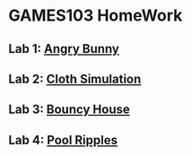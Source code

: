 # GAMES103 HomeWork 
## Lab 1: [Angry Bunny](./HW1/) 

## Lab 2: [Cloth Simulation](./HW2/) 

## Lab 3: [Bouncy House](./HW3/) 

## Lab 4: [Pool Ripples](./HW4/) 